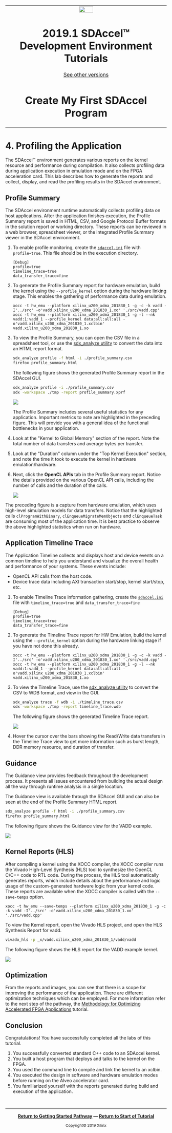 <table>
 <tr>
   <td align="center"><img src="https://www.xilinx.com/content/dam/xilinx/imgs/press/media-kits/corporate/xilinx-logo.png" width="30%"/><h1>2019.1 SDAccel™ Development Environment Tutorials</h1>
   <a href="https://github.com/Xilinx/SDAccel-Tutorials/branches/all">See other versions</a>
   </td>
 </tr>
 <tr>
 <td align="center"><h1>Create My First SDAccel Program</h1>
 </td>
 </tr>
</table>

# 4. Profiling the Application

The SDAccel™ environment generates various reports on the kernel resource and performance during compilation. It also collects profiling data during application execution in emulation mode and on the FPGA acceleration card. This lab describes how to generate the reports and collect, display, and read the profiling results in the SDAccel environment.

## Profile Summary

The SDAccel environment runtime automatically collects profiling data on host applications. After the application finishes execution, the Profile Summary report is saved in HTML, CSV, and Google Protocol Buffer formats in the solution report or working directory. These reports can be reviewed in a web browser, spreadsheet viewer, or the integrated Profile Summary viewer in the SDAccel environment.

1. To enable profile monitoring, create the [`sdaccel.ini`](../Pathway3/ProfileAndTraceReports.md#create-the-sdaccelini-file) file with `profile=true`. This file should be in the execution directory.

   ```
   [Debug]
   profile=true
   timeline_trace=true
   data_transfer_trace=fine
   ```

2. To generate the Profile Summary report for hardware emulation, build the kernel using the `--profile_kernel` option during the hardware linking stage. This enables the gathering of performance data during emulation.

   ```
   xocc -t hw_emu --platform xilinx_u200_xdma_201830_1 -g -c -k vadd -I'../src' -o'vadd.xilinx_u200_xdma_201830_1.xo' './src/vadd.cpp'
   xocc -t hw_emu --platform xilinx_u200_xdma_201830_1 -g -l --nk vadd:1:vadd_1 --profile_kernel data:all:all:all -o'vadd.xilinx_u200_xdma_201830_1.xclbin' vadd.xilinx_u200_xdma_201830_1.xo
   ```

3. To view the Profile Summary, you can open the CSV file in a spreadsheet tool, or use the [sdx_analyze utility](../Pathway3/ProfileAndTraceReports.md#view-the-profile-summary) to convert the data into an HTML report format.

   ```bash
   sdx_analyze profile -f html -i ./profile_summary.csv
   firefox profile_summary.html
   ```

   The following figure shows the generated Profile Summary report in the SDAccel GUI.

   ```bash
   sdx_analyze profile -i ./profile_summary.csv
   sdx -workspace ./tmp -report profile_summary.xprf
   ```

   ![](./images/profile_summary_1.png)

   The Profile Summary includes several useful statistics for any application. Important metrics to note are highlighted in the preceding figure. This will provide you with a general idea of the functional bottlenecks in your application.

4. Look at the "Kernel to Global Memory" section of the report. Note the total number of data transfers and average bytes per transfer.

5. Look at the "Duration" column under the "Top Kernel Execution" section, and note the time it took to execute the kernel in hardware emulation/hardware.

6. Next, click the **OpenCL APIs** tab in the Profile Summary report. Notice the details provided on the various OpenCL API calls, including the number of calls and the duration of the calls.

   ![](./images/profile_summary_2.png)

The preceding figure is a capture from hardware emulation, which uses high-level simulation models for data transfers. Notice that the  highlighted calls `clProgramWithBinary`, `clEnqueueMigrateMemObjects` and `clEnqueueTask` are consuming most of the application time. It is best practice to observe the above highlighted statistics when run on hardware.

## Application Timeline Trace

The Application Timeline collects and displays host and device events on a common timeline to help you understand and visualize the overall health and performance of your systems. These events include:

* OpenCL API calls from the host code.
* Device trace data including AXI transaction start/stop, kernel start/stop, etc.

1. To enable Timeline Trace information gathering, create the [`sdaccel.ini`](../Pathway3/ProfileAndTraceReports.md#create-the-sdaccelini-file) file with `timeline_trace=true` and `data_transfer_trace=fine`

   ```
   [Debug]
   profile=true
   timeline_trace=true
   data_transfer_trace=fine
   ```

2. To generate the Timeline Trace report for HW Emulation, build the kernel using the `--profile_kernel` option during the hardware linking stage if you have not done this already.

   ```
   xocc -t hw_emu --platform xilinx_u200_xdma_201830_1 -g -c -k vadd -I'../src' -o'vadd.xilinx_u200_xdma_201830_1.xo' './src/vadd.cpp'
   xocc -t hw_emu --platform xilinx_u200_xdma_201830_1 -g -l --nk vadd:1:vadd_1 --profile_kernel data:all:all:all -o'vadd.xilinx_u200_xdma_201830_1.xclbin' vadd.xilinx_u200_xdma_201830_1.xo
   ```

3. To view the Timeline Trace, use the [sdx_analyze utility](../Pathway3/ProfileAndTraceReports.md#view-the-timeline-trace) to convert the CSV to WDB format, and view in the GUI.

   ```bash
   sdx_analyze trace -f wdb -i ./timeline_trace.csv
   sdx -workspace ./tmp -report timeline_trace.wdb
   ```

   The following figure shows the generated Timeline Trace report.

   ![](./images/timeline_trace_1.png)

4. Hover the cursor over the bars showing the Read/Write data transfers in the Timeline Trace view to get more information such as burst length, DDR memory resource, and duration of transfer.

## Guidance

The Guidance view provides feedback throughout the development process. It presents all issues encountered from building the actual design all the way through runtime analysis in a single location.

The Guidance view is available through the SDAccel GUI and can also be seen at the end of the Profile Summary HTML report.

   ```bash
   sdx_analyze profile -f html -i ./profile_summary.csv
   firefox profile_summary.html
   ```

The following figure shows the Guidance view for the VADD example.

![](./images/guidance_report_1.png)

## Kernel Reports (HLS)

After compiling a kernel using the XOCC compiler, the XOCC compiler runs the Vivado High-Level Synthesis (HLS) tool to synthesize the OpenCL C/C++ code to RTL code. During the process, the HLS tool automatically generates reports, which include details about the performance and logic usage of the custom-generated hardware logic from your kernel code. These reports are available when the XOCC compiler is called with the `--save-temps` option.

   ```
   xocc -t hw_emu --save-temps --platform xilinx_u200_xdma_201830_1 -g -c -k vadd -I'../src' -o'vadd.xilinx_u200_xdma_201830_1.xo' './src/vadd.cpp'
   ```

To view the Kernel report, open the Vivado HLS project, and open the HLS Synthesis Report for vadd.

   ```bash
   vivado_hls -p _x/vadd.xilinx_u200_xdma_201830_1/vadd/vadd
   ```

The following figure shows the HLS report for the VADD example kernel.

![](./images/hls_kernel_report_1.png)

## Optimization

From the reports and images, you can see that there is a scope for improving the performance of the application. There are different optimization techniques which can be employed. For more information refer to the next step of the pathway, the [Methodology for Optimizing Accelerated FPGA Applications](../convolution-tutorial/) tutorial.

## Conclusion

Congratulations! You have successfully completed all the labs of this tutorial.

1. You successfully converted standard C++ code to an SDAccel kernel.
2. You built a host program that deploys and talks to the kernel on the FPGA.
3. You used the command line to compile and link the kernel to an xclbin.
4. You executed the design in software and hardware emulation modes before running on the Alveo accelerator card.
5. You familiarized yourself with the reports generated during build and execution of the application.

</br>
<hr/>
<p align="center"><b><a href="/docs/sdaccel-getting-started/">Return to Getting Started Pathway</a> — <a href="./README.md">Return to Start of Tutorial</a></b></p>

<p align="center"><sup>Copyright&copy; 2019 Xilinx</sup></p>
